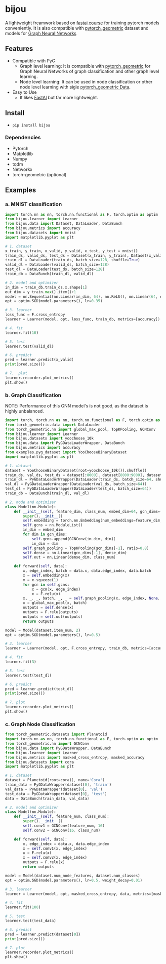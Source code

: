 # bijou

A lightweight freamwork based on [fastai course](https://course.fast.ai) for training pytorch models conveniently. It is also compatible with [pytorch_geometric](https://github.com/rusty1s/pytorch_geometric) dataset and models for [Graph Neural Networks](https://arxiv.org/pdf/1812.08434.pdf).

## Features
- Compatible with PyG
  - Graph level learning: It is compatible with [pytorch_geometric](https://github.com/rusty1s/pytorch_geometric) for Graph Neural Networks of graph classification and other graph level learning.
  - Node level learning: It can be used in node classification or other node level learning with sigle [pytorch_geometric Data](https://pytorch-geometric.readthedocs.io/en/latest/modules/data.html).
- Easy to Use
    - It likes [FastAI](https://docs.fast.ai) but far more lightweight. 

## Install

- `pip install bijou`

### Dependencies

  - Pytorch
  - Matplotlib
  - Numpy
  - tqdm
  - Networkx
  - torch-geometric (optional)

## Examples

### a. MNIST classification

```python
import torch.nn as nn, torch.nn.functional as F, torch.optim as optim
from bijou.learner import Learner
from bijou.data import Dataset, DataLoader, DataBunch
from bijou.metrics import accuracy
from bijou.datasets import mnist
import matplotlib.pyplot as plt

# 1. dataset
x_train, y_train, x_valid, y_valid, x_test, y_test = mnist()
train_ds, valid_ds, test_ds = Dataset(x_train, y_train), Dataset(x_valid, y_valid), Dataset(x_test, y_test)
train_dl = DataLoader(train_ds, batch_size=128, shuffle=True)
valid_dl = DataLoader(valid_ds, batch_size=128)
test_dl = DataLoader(test_ds, batch_size=128)
train_db = DataBunch(train_dl, valid_dl)

# 2. model and optimizer
in_dim = train_db.train_ds.x.shape[1]
out_dim = y_train.max().item()+1
model = nn.Sequential(nn.Linear(in_dim, 64), nn.ReLU(), nn.Linear(64, out_dim))
opt = optim.SGD(model.parameters(), lr=0.35)

# 3. learner
loss_func = F.cross_entropy
learner = Learner(model, opt, loss_func, train_db, metrics=[accuracy])

# 4. fit
learner.fit(10)

# 5. test
learner.test(valid_dl)

# 6. predict
pred = learner.predict(x_valid)
print(pred.size())

# 7.  plot
learner.recorder.plot_metrics()
plt.show()
```

### b. Graph Classification

NOTE: Performance of this GNN model's is not good, as the dataset is highly unbalanced.

```python
import torch, torch.nn as nn, torch.nn.functional as F, torch.optim as optim
from torch_geometric.data import DataLoader
from torch_geometric.nn import global_max_pool, TopKPooling, GCNConv
from bijou.learner import Learner
from bijou.datasets import yoochoose_10k
from bijou.data import PyGDataLoaderWrapper, DataBunch
from bijou.metrics import accuracy
from examples.pyg_dataset import YooChooseBinaryDataset
import matplotlib.pyplot as plt

# 1. dataset
dataset = YooChooseBinaryDataset(root=yoochoose_10k()).shuffle()
train_ds, val_ds, test_ds = dataset[:8000], dataset[8000:9000], dataset[9000:]
train_dl = PyGDataLoaderWrapper(DataLoader(train_ds, batch_size=64, shuffle=True))
val_dl = PyGDataLoaderWrapper(DataLoader(val_ds, batch_size=64))
test_dl = PyGDataLoaderWrapper(DataLoader(test_ds, batch_size=64))
train_db = DataBunch(train_dl, val_dl)

# 2. mode and optimizer
class Model(nn.Module):
    def __init__(self, feature_dim, class_num, embed_dim=64, gcn_dims=(32, 32), dense_dim=64):
        super().__init__()
        self.embedding = torch.nn.Embedding(num_embeddings=feature_dim, embedding_dim=embed_dim)
        self.gcns = nn.ModuleList()
        in_dim = embed_dim
        for dim in gcn_dims:
            self.gcns.append(GCNConv(in_dim, dim))
            in_dim = dim
        self.graph_pooling = TopKPooling(gcn_dims[-1], ratio=0.8)
        self.dense = nn.Linear(gcn_dims[-1], dense_dim)
        self.out = nn.Linear(dense_dim, class_num)

    def forward(self, data):
        x, edge_index, batch = data.x, data.edge_index, data.batch
        x = self.embedding(x)
        x = x.squeeze(1)
        for gcn in self.gcns:
            x = gcn(x, edge_index)
            x = F.relu(x)
        x, _, _, batch, _, _ = self.graph_pooling(x, edge_index, None, batch)
        x = global_max_pool(x, batch)
        outputs = self.dense(x)
        outputs = F.relu(outputs)
        outputs = self.out(outputs)
        return outputs

model = Model(dataset.item_num, 2)
opt = optim.SGD(model.parameters(), lr=0.5)

# 3. learner
learner = Learner(model, opt, F.cross_entropy, train_db, metrics=[accuracy])

# 4. fit
learner.fit(3)

# 5. test
learner.test(test_dl)

# 6. predict
pred = learner.predict(test_dl)
print(pred.size())

# 7. plot
learner.recorder.plot_metrics()
plt.show()
```

### c. Graph Node Classification

```python
from torch_geometric.datasets import Planetoid
import torch.nn as nn, torch.nn.functional as F, torch.optim as optim
from torch_geometric.nn import GCNConv
from bijou.data import PyGDataWrapper, DataBunch
from bijou.learner import Learner
from bijou.metrics import masked_cross_entropy, masked_accuracy
from bijou.datasets import cora
import matplotlib.pyplot as plt

# 1. dataset
dataset = Planetoid(root=cora(), name='Cora')
train_data = PyGDataWrapper(dataset[0], 'train')
val_data = PyGDataWrapper(dataset[0], 'val')
test_data = PyGDataWrapper(dataset[0], 'test')
data = DataBunch(train_data, val_data)

# 2. model and optimizer
class Model(nn.Module):
    def __init__(self, feature_num, class_num):
        super().__init__()
        self.conv1 = GCNConv(feature_num, 16)
        self.conv2 = GCNConv(16, class_num)

    def forward(self, data):
        x, edge_index = data.x, data.edge_index
        x = self.conv1(x, edge_index)
        x = F.relu(x)
        x = self.conv2(x, edge_index)
        outputs = F.relu(x)
        return outputs

model = Model(dataset.num_node_features, dataset.num_classes)
opt = optim.SGD(model.parameters(), lr=0.5, weight_decay=0.01)

# 3. learner
learner = Learner(model, opt, masked_cross_entropy, data, metrics=[masked_accuracy])

# 4. fit
learner.fit(100)

# 5. test
learner.test(test_data)

# 6. predict
pred = learner.predict(dataset[0])
print(pred.size())

# 7. plot
learner.recorder.plot_metrics()
plt.show()
```